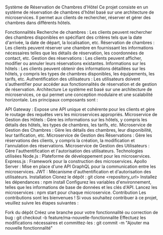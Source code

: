 Système de Réservation de Chambres d'Hôtel
Ce projet consiste en un système de réservation de chambres d'hôtel basé sur une architecture de microservices. Il permet aux clients de rechercher, réserver et gérer des chambres dans différents hôtels.

Fonctionnalités
Recherche de chambres : Les clients peuvent rechercher des chambres disponibles en spécifiant des critères tels que la date d'arrivée, la date de départ, la localisation, etc.
Réservation de chambres : Les clients peuvent réserver une chambre en fournissant les informations nécessaires telles que les détails de réservation, les coordonnées de contact, etc.
Gestion des réservations : Les clients peuvent afficher, modifier ou annuler leurs réservations existantes.
Informations sur les hôtels : Les clients peuvent obtenir des informations détaillées sur les hôtels, y compris les types de chambres disponibles, les équipements, les tarifs, etc.
Authentification des utilisateurs : Les utilisateurs doivent s'authentifier pour accéder aux fonctionnalités de réservation et de gestion de réservation.
Architecture
Le système est basé sur une architecture de microservices, ce qui permet une conception modulaire et une scalabilité horizontale. Les principaux composants sont :

API Gateway : Expose une API unique et cohérente pour les clients et gère le routage des requêtes vers les microservices appropriés.
Microservice de Gestion des Hôtels : Gère les informations sur les hôtels, y compris les détails des hôtels, les types de chambres, les tarifs, etc.
Microservice de Gestion des Chambres : Gère les détails des chambres, leur disponibilité, leur tarification, etc.
Microservice de Gestion des Réservations : Gère les réservations des clients, y compris la création, la modification et l'annulation des réservations.
Microservice de Gestion des Utilisateurs : Gère l'authentification et l'autorisation des utilisateurs.
Technologies utilisées
Node.js : Plateforme de développement pour les microservices.
Express.js : Framework pour la construction des microservices.
Apollo Server : Mise en place d'une API GraphQL pour la communication entre les microservices.
JWT : Mécanisme d'authentification et d'autorisation des utilisateurs.
Installation
Clonez le dépôt : git clone <repository_url>
Installez les dépendances : npm install
Configurez les variables d'environnement, telles que les informations de base de données et les clés d'API.
Lancez les microservices : npm start pour chaque microservice.
Contribution
Les contributions sont les bienvenues ! Si vous souhaitez contribuer à ce projet, veuillez suivre les étapes suivantes :

Fork du dépôt
Créez une branche pour votre fonctionnalité ou correction de bug : git checkout -b feature/ma-nouvelle-fonctionnalite
Effectuez les modifications nécessaires et committez-les : git commit -m "Ajouter ma nouvelle fonctionnalité"
